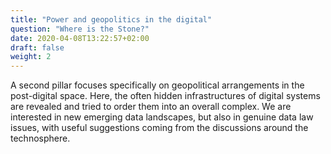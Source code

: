 ```yaml
---
title: "Power and geopolitics in the digital"
question: "Where is the Stone?"
date: 2020-04-08T13:22:57+02:00
draft: false
weight: 2
---
```


A second pillar focuses specifically on geopolitical arrangements in the post-digital space. Here, the often hidden infrastructures of digital systems are revealed and tried to order them into an overall complex. We are interested in new emerging data landscapes, but also in genuine data law issues, with useful suggestions coming from the discussions around the technosphere.